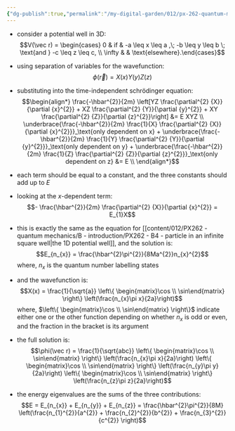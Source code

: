 ```yaml
---
{"dg-publish":true,"permalink":"/my-digital-garden/012/px-262-quantum-mechanics/f-3-d-systems/px-262-f2a-particle-in-an-infinite-potential-well/","created":"2024-11-25T10:50:32.000+00:00","updated":"2024-11-26T01:08:14.611+00:00"}
---
```


- consider a potential well in 3D: 
  $$V(\vec r) = \begin{cases} 0  & if & -a \leq x \leq a ,\; -b \leq y \leq b \; \text{and } -c \leq z \leq c, \\ \infty &  & \text{elsewhere}.\end{cases}$$
- using separation of variables for the wavefunction: 
  $$\phi(\vec r) = X(x) Y(y) Z(z)$$
- substituting into the time-independent schrödinger equation: 
$$\begin{align*}
	\frac{-\hbar^{2}}{2m} \left[YZ \frac{\partial^{2} {X}}{\partial {x}^{2}} + XZ \frac{\partial^{2} {Y}}{\partial {y}^{2}} + XY \frac{\partial^{2} {Z}}{\partial {z}^{2}}\right] &= E XYZ \\
	\underbrace{\frac{-\hbar^{2}}{2m} \frac{1}{X} \frac{\partial^{2} {X}}{\partial {x}^{2}}}_\text{only dependent on x} + \underbrace{\frac{-\hbar^{2}}{2m}  \frac{1}{Y} \frac{\partial^{2} {Y}}{\partial {y}^{2}}}_\text{only dependent on y} + \underbrace{\frac{-\hbar^{2}}{2m}  \frac{1}{Z} \frac{\partial^{2} {Z}}{\partial {z}^{2}}}_\text{only dependent on z} &= E \\
\end{align*}$$
- each term should be equal to a constant, and the three constants should add up to $E$
- looking at the $x$-dependent term: 
  $$- \frac{\hbar^{2}}{2m} \frac{\partial^{2} {X}}{\partial {x}^{2}} = E_{1}X$$
- this is exactly the same as the equation for [[content/012/PX262 - quantum mechanics/B - introduction/PX262 - B4 - particle in an infinite square well\|the 1D potential well]], and the solution is: 
  $$E_{n_{x}} = \frac{\hbar^{2}\pi^{2}}{8Ma^{2}}n_{x}^{2}$$
	where, $n_{x}$ is the quantum number labelling states
- and the wavefunction is: 
  $$X(x) = \frac{1}{\sqrt{a}} \left\{ \begin{matrix}\cos \\ \sin\end{matrix} \right\} \left(\frac{n_{x}\pi x}{2a}\right)$$
	where, $\left\{ \begin{matrix}\cos \\ \sin\end{matrix} \right\}$ indicate either one or the other function depending on whether $n_{x}$ is odd or even, and the fraction in the bracket is its argument

- the full solution is: 
  $$\phi(\vec r) = \frac{1}{\sqrt{abc}} \left\{ \begin{matrix}\cos \\ \sin\end{matrix} \right\} \left(\frac{n_{x}\pi x}{2a}\right) \left\{ \begin{matrix}\cos \\ \sin\end{matrix} \right\} \left(\frac{n_{y}\pi y}{2a}\right) \left\{ \begin{matrix}\cos \\ \sin\end{matrix} \right\} \left(\frac{n_{z}\pi z}{2a}\right)$$
- the energy eigenvalues are the sums of the three contributions: 
  $$E = E_{n_{x}} + E_{n_{y}} + E_{n_{z}} = \frac{\hbar^{2}\pi^{2}}{8M} \left(\frac{n_{1}^{2}}{a^{2}} + \frac{n_{2}^{2}}{b^{2}} + \frac{n_{3}^{2}}{c^{2}} \right)$$
